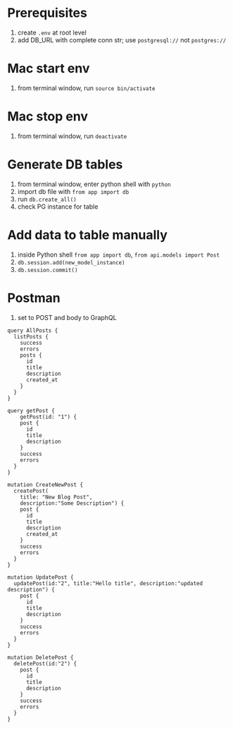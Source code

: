 # Prerequisites

1. create `.env` at root level
2. add DB_URL with complete conn str; use `postgresql://` not `postgres://`

# Mac start env
1. from terminal window, run `source bin/activate`

# Mac stop env
1. from terminal window, run `deactivate`

# Generate DB tables
1. from terminal window, enter python shell with `python`
2. import db file with `from app import db`
2. run `db.create_all()`
4. check PG instance for table

# Add data to table manually
1. inside Python shell `from app import db`, `from api.models import Post`
2. `db.session.add(new_model_instance)`
3. `db.session.commit()`


# Postman
1. set to POST and body to GraphQL

```
query AllPosts {
  listPosts {
    success
    errors
    posts {
      id
      title 
      description
      created_at
    }
  }
}

query getPost {
    getPost(id: "1") {
    post {
      id
      title
      description
    }
    success
    errors
  }
}

mutation CreateNewPost {
  createPost(
    title: "New Blog Post", 
    description:"Some Description") {
    post {
      id
      title
      description
      created_at
    }
    success
    errors
  }
}

mutation UpdatePost {
  updatePost(id:"2", title:"Hello title", description:"updated description") {
    post {
      id
      title
      description
    }
    success
    errors
  }
}

mutation DeletePost {
  deletePost(id:"2") {
    post {
      id
      title
      description
    }
    success
    errors
  }
}

